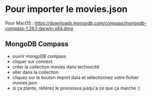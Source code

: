 # Pour importer le movies.json

Pour MacOS : https://downloads.mongodb.com/compass/mongodb-compass-1.26.1-darwin-x64.dmg

## MongoDB Compass

- ouvrir mongoDB compass
- cliquer sur connect
- créer la collection movies dans technocité
- aller dans la collection
- cliquez sur le bouton import data et sélectionnez votre fichier movies.json
- si ça plante, réitérez le processus jusqu'a ce que ça marche :)
